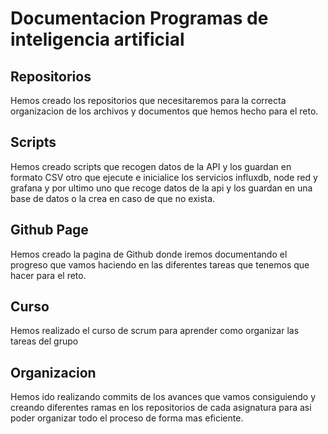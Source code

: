 # Documentacion Programas de inteligencia artificial

## Repositorios
Hemos creado los repositorios que necesitaremos para la correcta organizacion de los archivos y documentos que hemos hecho para el reto.

## Scripts
Hemos creado scripts que recogen datos de la API y los guardan en formato CSV otro que ejecute e inicialice los servicios influxdb, node red y grafana y por ultimo uno que recoge datos de la api y los guardan en una base de datos o la crea en caso de que no exista.

## Github Page
Hemos creado la pagina de Github donde iremos documentando el progreso que vamos haciendo en las diferentes tareas que tenemos que hacer para el reto.

## Curso
Hemos realizado el curso de scrum para aprender como organizar las tareas del grupo

## Organizacion
Hemos ido realizando commits de los avances que vamos consiguiendo y creando diferentes ramas en los repositorios de cada asignatura para asi poder organizar todo el proceso de forma mas eficiente.

